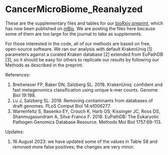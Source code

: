 # CancerMicroBiome_Reanalyzed

These are the supplementary files and tables for our [bioRxiv preprint](https://www.biorxiv.org/content/10.1101/2023.07.28.550993v1), which has now been published on [mBio](https://journals.asm.org/doi/10.1128/mbio.01607-23).
We are posting the files here because some of them are too large for the journal to take as supplements.

For those interested in the code, all of our methods are based on free, open-source software. We ran our analysis with default KrakenUniq [1] parameters against a curated Kraken database [2] extended from EuPathDB [3], so it should be easy for others to replicate our results by following our Methods as described in the preprint.

References:
1. Breitwieser FP, Baker DN, Salzberg SL. 2018. KrakenUniq: confident and fast metagenomics classification using unique k-mer counts. Genome Biol 19:198.
2. Lu J, Salzberg SL. 2018. Removing contaminants from databases of draft genomes. PLoS Comput Biol 14:e1006277.
3. Warrenfeltz S, Basenko EY, Crouch K, Harb OS, Kissinger JC, Roos DS, Shanmugasundram A, Silva-Franco F. 2018. EuPathDB: The Eukaryotic Pathogen Genomics Database Resource. Methods Mol Biol 1757:69-113.

Updates:
1. 16 August 2023: we have updated some of the values in Table S8 and removed more false positives; the changes are very minor.
